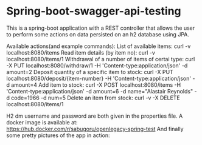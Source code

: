 # Spring-boot-swagger-api-testing

This is a spring-boot application with a REST controller that allows the user to perform some actions on data persisted on an h2 database using JPA.

Available actions(and example commands):
List of available items: curl -v localhost:8080/items
Read item details (by item no): curl -v localhost:8080/items/1
  Withdrawal of a number of items of certai type: curl -X PUT localhost:8080/withdraw/1 -H 'Content-type:application/json' -d amount=2
  Deposit quantity of a specific item to stock: curl -X PUT localhost:8080/deposit/{item-number} -H 'Content-type:application/json' -d amount=4
  Add item to stock: curl -X POST localhost:8080/items -H 'Content-type:application/json' -d amount=6 -d name="Alastair Reynolds" -d code=1966 -d num=5
  Delete an item from stock: curl -v -X DELETE localhost:8080/items/1

H2 dm username and password are both given in the properties file.
A docker image is available at: https://hub.docker.com/r/sabugoru/openlegacy-spring-test
And finally some pretty pictures of the app in action:
